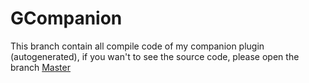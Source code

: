 # GCompanion
This branch contain all compile code of my companion plugin (autogenerated), if you wan't to see the source code, please open the branch [Master](https://github.com/Gwenitora/GCompanion/tree/master)
